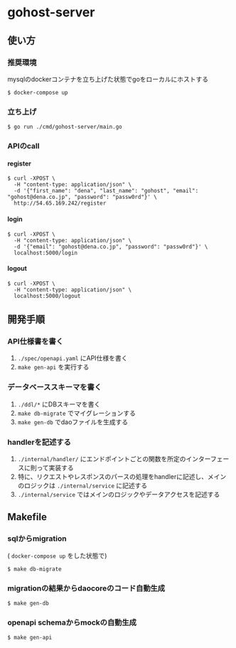 # gohost-server

## 使い方

### 推奨環境

mysqlのdockerコンテナを立ち上げた状態でgoをローカルにホストする

```shell
$ docker-compose up
```

### 立ち上げ

```shell
$ go run ./cmd/gohost-server/main.go
```

### APIのcall

#### register

```shell
$ curl -XPOST \
  -H "content-type: application/json" \
  -d '{"first_name": "dena", "last_name": "gohost", "email": "gohost@dena.co.jp", "password": "passw0rd"}' \
  http://54.65.169.242/register
```

#### login

```shell
$ curl -XPOST \
  -H "content-type: application/json" \
  -d '{"email": "gohost@dena.co.jp", "password": "passw0rd"}' \
  localhost:5000/login
```

#### logout

```shell
$ curl -XPOST \
  -H "content-type: application/json" \
  localhost:5000/logout
```


## 開発手順

### API仕様書を書く

1. `./spec/openapi.yaml` にAPI仕様を書く
2. `make gen-api` を実行する

### データベーススキーマを書く

1. `./ddl/*` にDBスキーマを書く
2. `make db-migrate` でマイグレーションする
3. `make gen-db` でdaoファイルを生成する

### handlerを記述する

1. `./internal/handler/` にエンドポイントごとの関数を所定のインターフェースに則って実装する
2. 特に、リクエストやレスポンスのパースの処理をhandlerに記述し、メインのロジックは `./internal/service` に記述する
3. `./internal/service` ではメインのロジックやデータアクセスを記述する

## Makefile

### sqlからmigration

( `docker-compose up` をした状態で)

```shell
$ make db-migrate
```

### migrationの結果からdaocoreのコード自動生成

```shell
$ make gen-db
```

### openapi schemaからmockの自動生成

```shell
$ make gen-api
```
